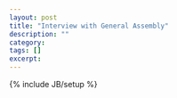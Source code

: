 ```yaml
---
layout: post
title: "Interview with General Assembly"
description: ""
category: 
tags: []
excerpt: 
---
```

{% include JB/setup %}

